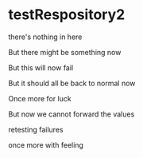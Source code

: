 # testRespository2
there's nothing in here

But there might be something now

But this will now fail

But it should all be back to normal now

Once more for luck

But now we cannot forward the values

retesting failures

once more with feeling
